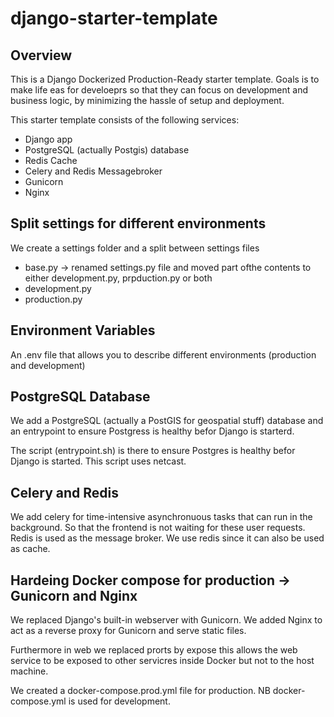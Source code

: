 # django-starter-template


## Overview

This is a Django Dockerized Production-Ready starter template. Goals is to make life eas for develoeprs so that they can focus on development and business logic, by minimizing the hassle of setup and deployment.

This starter template consists of the following services:

* Django app
* PostgreSQL (actually Postgis) database
* Redis Cache
* Celery and Redis Messagebroker
* Gunicorn
* Nginx

## Split settings for different environments

We create a settings folder and a split between settings files

* base.py -> renamed settings.py file and moved part ofthe contents to either development.py, prpduction.py or both
* development.py
* production.py

## Environment Variables

An .env file that allows you to describe different environments (production and development)

## PostgreSQL Database

We add a PostgreSQL (actually a PostGIS for geospatial stuff) database and an entrypoint to ensure Postgress is healthy befor Django is starterd.

The script (entrypoint.sh) is there to ensure Postgres is healthy befor Django is started. This script uses netcast.

## Celery and Redis

We add celery for time-intensive asynchronuous tasks that can run in the background. So that the frontend is not waiting for these user requests. Redis is used as the message broker. We use redis since it can also be used as cache.

## Hardeing Docker compose for production -> Gunicorn and Nginx

We replaced Django's built-in webserver with Gunicorn. We added Nginx to act as a reverse proxy for Gunicorn and serve static files.

Furthermore in web we replaced prorts by expose this allows the web service to be exposed to other servicres inside Docker but not to the host machine.

We created a docker-compose.prod.yml file for production.
NB docker-compose.yml is used for development.
